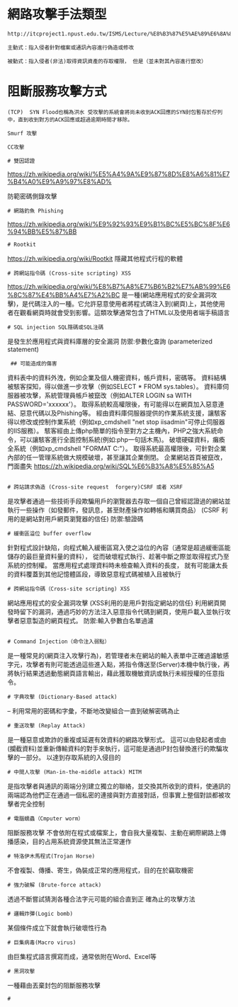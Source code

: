 # 網路攻擊手法類型

~~~
http://itcproject1.npust.edu.tw/ISMS/Lecture/%E8%B3%87%E5%AE%89%E6%8A%80%E8%A1%93/%E7%B6%B2%E8%B7%AF%E6%94%BB%E6%93%8A%E6%8A%80%E8%A1%93%E5%88%86%E6%9E%90.pdf

主動式：指入侵者針對檔案或通訊內容進行偽造或修改

被動式：指入侵者(非法)取得資訊資產的存取權限， 但是（並未對其內容進行竄改）

~~~
# 阻斷服務攻擊方式
~~~
(TCP)  SYN Flood也稱為洪水 受攻擊的系統會將尚未收到ACK回應的SYN封包暫存於佇列中，直到收到對方的ACK回應或超過逾期時間才移除。

Smurf 攻擊 

CC攻擊

# 雙因認證 
~~~
https://zh.wikipedia.org/wiki/%E5%A4%9A%E9%87%8D%E8%A6%81%E7%B4%A0%E9%A9%97%E8%AD%

防範密碼側錄攻擊
~~~
# 網路釣魚 Phishing
~~~
https://zh.wikipedia.org/wiki/%E9%92%93%E9%B1%BC%E5%BC%8F%E6%94%BB%E5%87%BB
~~~
# Rootkit 
~~~
https://zh.wikipedia.org/wiki/Rootkit
隱藏其他程式行程的軟體

~~~
# 跨網站指令碼 (Cross-site scripting) XSS
~~~
https://zh.wikipedia.org/wiki/%E8%B7%A8%E7%B6%B2%E7%AB%99%E6%8C%87%E4%BB%A4%E7%A2%BC
是一種(網站應用程式的安全漏洞攻擊)，是代碼注入的一種。它允許惡意使用者將程式碼注入到(網頁)上，其他使用者在觀看網頁時就會受到影響。這類攻擊通常包含了HTML以及使用者端手稿語言

~~~
# SQL injection SQL隱碼或SQL注碼
~~~
是發生於應用程式與資料庫層的安全漏洞
防禦:參數化查詢 (parameterized statement)
~~~
 ## 可能造成的傷害 
 ~~~
資料表中的資料外洩，例如企業及個人機密資料，帳戶資料，密碼等。
資料結構被駭客探知，得以做進一步攻擊（例如SELECT * FROM sys.tables）。
資料庫伺服器被攻擊，系統管理員帳戶被竄改（例如ALTER LOGIN sa WITH PASSWORD='xxxxxx'）。
取得系統較高權限後，有可能得以在網頁加入惡意連結、惡意代碼以及Phishing等。
經由資料庫伺服器提供的作業系統支援，讓駭客得以修改或控制作業系統（例如xp_cmdshell "net stop iisadmin"可停止伺服器的IIS服務）。
駭客經由上傳php簡單的指令至對方之主機內，PHP之強大系統命令，可以讓駭客進行全面控制系統(例如:php一句話木馬)。
破壞硬碟資料，癱瘓全系統（例如xp_cmdshell "FORMAT C:"）。
取得系統最高權限後，可針對企業內部的任一管理系統做大規模破壞，甚至讓其企業倒閉。
企業網站首頁被竄改，門面盡失
https://zh.wikipedia.org/wiki/SQL%E6%B3%A8%E5%85%A5
~~~

# 跨站請求偽造 (Cross-site request  forgery)CSRF 或者 XSRF
~~~
是攻擊者通過一些技術手段欺騙用戶的瀏覽器去存取一個自己曾經認證過的網站並執行一些操作（如發郵件，發訊息，甚至財產操作如轉帳和購買商品）
(CSRF 利用的是網站對用戶網頁瀏覽器的信任)
防禦:驗證碼
~~~
# 緩衝區溢位 buffer overflow
~~~
針對程式設計缺陷，向程式輸入緩衝區寫入使之溢位的內容（通常是超過緩衝區能儲存的最巨量資料量的資料），
從而破壞程式執行、趁著中斷之際並取得程式乃至系統的控制權。
當應用程式處理資料時未檢查輸入資料的長度，
就有可能讓太長的資料覆蓋到其他記憶體區段，導致惡意程式碼被植入且被執行
~~~
# 跨網站指令碼（Cross-site scripting) XSS
~~~
網站應用程式的安全漏洞攻擊
(XSS利用的是用戶對指定網站的信任)
利用網頁開發時留下的漏洞，通過巧妙的方法注入惡意指令代碼到網頁，使用戶載入並執行攻擊者惡意製造的網頁程式。
防禦:輸入參數白名單過濾
~~~

# Command Injection（命令注入弱點）
~~~
是一種常見的(網頁注入攻擊行為)，若管理者未在網站的輸入表單中正確過濾敏感字元，攻擊者有則可能透過這些進入點，將指令傳送至(Server)本機中執行後，再將執行結果透過動態網頁語言輸出，藉此獲取機敏資訊或執行未經授權的任意指令。
~~~
# 字典攻擊 (Dictionary-Based attack)
~~~
– 利用常用的密碼和字彙，不斷地改變組合一直到破解密碼為止
~~~
# 重送攻擊 (Replay Attack)
~~~
是一種惡意或欺詐的重複或延遲有效資料的網路攻擊形式。 這可以由發起者或由(攔截資料)並重新傳輸資料的對手來執行，這可能是通過IP封包替換進行的欺騙攻擊的一部分。
以達到存取系統的入侵目的
~~~
# 中間人攻擊 (Man-in-the-middle attack) MITM
~~~
是指攻擊者與通訊的兩端分別建立獨立的聯絡，並交換其所收到的資料，使通訊的兩端認為他們正在通過一個私密的連接與對方直接對話，但事實上整個對談都被攻擊者完全控制
~~~
# 電腦蠕蟲（Cmputer worm）
~~~
阻斷服務攻擊
不會依附在程式或檔案上，會自我大量複製、主動在網際網路上傳播感染，目的占用系統資源使其無法正常運作
~~~
# 特洛伊木馬程式(Trojan Horse)
~~~
不會複製、傳播、寄生，偽裝成正常的應用程式，目的在於竊取機密
~~~
# 強力破解 (Brute-force attack) 
~~~
透過不斷嘗試猜測各種合法字元可能的組合直到正
確為止的攻擊方法
~~~
# 邏輯炸彈(Logic bomb)
~~~
某個條件成立下就會執行破壞性行為
~~~
# 巨集病毒(Macro virus)
~~~
由巨集程式語言撰寫而成，通常依附在Word、Excel等
~~~
# 黑洞攻擊
~~~
一種藉由丟棄封包的阻斷服務攻擊
~~~
# 
